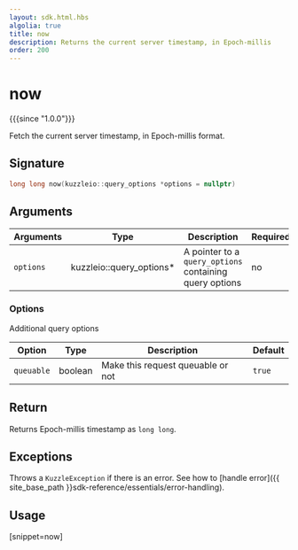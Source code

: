 ```yaml
---
layout: sdk.html.hbs
algolia: true
title: now
description: Returns the current server timestamp, in Epoch-millis
order: 200
---
```


# now

{{{since "1.0.0"}}}

Fetch the current server timestamp, in Epoch-millis format.

## Signature

```cpp
long long now(kuzzleio::query_options *options = nullptr)
```

## Arguments

| Arguments | Type          | Description                                             | Required |
| --------- | ------------- | ------------------------------------------------------- | -------- |
| `options` | kuzzleio::query_options* | A pointer to a `query_options` containing query options | no       |

### **Options**

Additional query options

| Option     | Type    | Description                       | Default |
| ---------- | ------- | --------------------------------- | ------- |
| `queuable` | boolean | Make this request queuable or not | `true`  |

## Return

Returns Epoch-millis timestamp as `long long`.

## Exceptions

Throws a `KuzzleException` if there is an error. See how to [handle error]({{ site_base_path }}sdk-reference/essentials/error-handling).


## Usage

[snippet=now]
